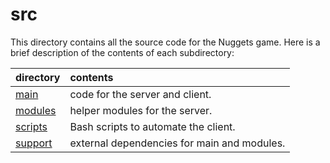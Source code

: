 # src

This directory contains all the source code for the Nuggets game. Here is a brief description of the contents of each subdirectory:

| directory  | contents  |
| :------ | :------------ |
| [main](./main/README.md) | code for the server and client. |
| [modules](./modules/README.md)  | helper modules for the server. |
| [scripts](./scripts/README.md)| Bash scripts to automate the client.|
| [support](./support/README.md)  | external dependencies for main and modules.  |
